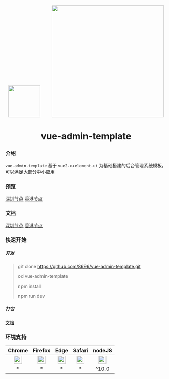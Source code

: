 <div align="center">
  <img width="100" src="http://vue-admin.icodekk.com/vue.png">
  &nbsp;
  &nbsp;
  &nbsp;
  &nbsp;
  <img width="350" src="http://vue-admin.icodekk.com/element-ui.svg">
  <br>
  <h1>vue-admin-template</h1>
</div>

### 介绍

`vue-admin-template` 基于 `vue2.x`+`element-ui` 为基础搭建的后台管理系统模板，可以满足大部分中小应用

### 预览

[深圳节点](http://vue-admin.icodekk.com)
[香港节点](http://vue-admin.icode.link)

### 文档

[深圳节点](http://vue-admin.icodekk.com/#/doc/folder)
[香港节点](http://vue-admin.icode.link/#/doc/folder)

### 快速开始

##### 开发

> git clone https://github.com/8696/vue-admin-template.git
>
> cd vue-admin-template
>
> npm install
>
> npm run dev

##### 打包

[文档](http://vue-admin.icode.link/#/doc/build)


### 环境支持

|  Chrome|Firefox |Edge| Safari | nodeJS |
| :----:| :----: | :----: |:----: |:----: |
| <img width="24" src="http://vue-admin.icodekk.com/chrome_48x48.png"> | <img width="24" src="http://vue-admin.icodekk.com/firefox_48x48.png"> | <img width="24" src="http://vue-admin.icodekk.com/edge_48x48.png"> |   <img width="24" src="http://vue-admin.icodekk.com/safari_48x48.png"> | <img width="24" src="http://vue-admin.icodekk.com/nodejs_48_48.png"> |
| * |  * | * | * |  ^10.0 |



